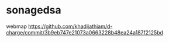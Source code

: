# sonagedsa
webmap
https://github.com/khadijathiam/d-charge/commit/3b9eb747e21073a0663228b48ea24a187f2125bd
